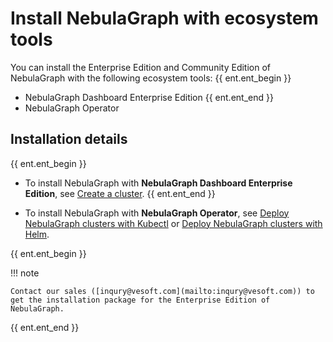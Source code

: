 # Install NebulaGraph with ecosystem tools

You can install the Enterprise Edition and Community Edition of NebulaGraph with the following ecosystem tools:
{{ ent.ent_begin }}
- NebulaGraph Dashboard Enterprise Edition 
{{ ent.ent_end }}
- NebulaGraph Operator

## Installation details

{{ ent.ent_begin }}
- To install NebulaGraph with **NebulaGraph Dashboard Enterprise Edition**, see [Create a cluster](../../nebula-dashboard-ent/3.create-import-dashboard/1.create-cluster.md).
{{ ent.ent_end }}

- To install NebulaGraph with **NebulaGraph Operator**, see [Deploy NebulaGraph clusters with Kubectl](../../nebula-operator/3.deploy-nebula-graph-cluster/3.1create-cluster-with-kubectl.md) or [Deploy NebulaGraph clusters with Helm](../../nebula-operator/3.deploy-nebula-graph-cluster/3.2create-cluster-with-helm.md).

{{ ent.ent_begin }}

!!! note

    Contact our sales ([inqury@vesoft.com](mailto:inqury@vesoft.com)) to get the installation package for the Enterprise Edition of NebulaGraph.

{{ ent.ent_end }}